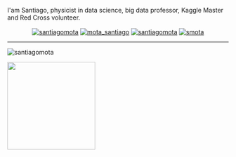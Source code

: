 I'am Santiago, physicist in data science, big data professor, Kaggle Master and Red Cross volunteer.  


<p align="center">
<a href="https://www.linkedin.com/in/santiagomota/" target="blank"><img align="center" src="https://img.shields.io/badge/-LinkedIn-039BE5?style=for-the-badge&logo=Linkedin&logoColor=white&link=https://www.linkedin.com/in/santiagomota/" alt="santiagomota"/></a>
<a href="https://twitter.com/mota_santiago" target="blank"><img align="center" src="https://img.shields.io/badge/-Twitter-A7C0FF?style=for-the-badge&logo=Twitter&logoColor=white&link=https://twitter.com/mota_santiago" alt="mota_santiago"/></a>
<a href="https://github.com/santiagomota?tab=repositories" target="blank"><img align="center" src="https://img.shields.io/badge/-Repositories-828091?style=for-the-badge&logo=Github&logoColor=white&link=https://github.com/santiagomota/Projects" alt="santiagomota"/></a>
<a href="https://medium.com/@smota" target="blank"><img align="center" src="https://img.shields.io/badge/-medium-7CB342?style=for-the-badge&labelColor=7CB342&logo=Medium&link=https://medium.com/@smota" alt="smota"/></a>


</p>

----

<p align="left"> <img src="https://komarev.com/ghpvc/?username=santiagomota" alt="santiagomota" /> </p>
<img height=200 align="center" src="https://github-readme-stats.vercel.app/api/top-langs/?username=nrennie&size_weight=0.5&count_weight=0.5&layout=compact&hide=html,lua&theme=transparent&langs_count=10" />


<!--
**santiagomota/santiagomota** is a ✨ _special_ ✨ repository because its `README.md` (this file) appears on your GitHub profile.

Here are some ideas to get you started:

- 🔭 I’m currently working on ...
- 🌱 I’m currently learning ...
- 👯 I’m looking to collaborate on ...
- 🤔 I’m looking for help with ...
- 💬 Ask me about ...
- 📫 How to reach me: ...
- 😄 Pronouns: ...
- ⚡ Fun fact: ...
-->
